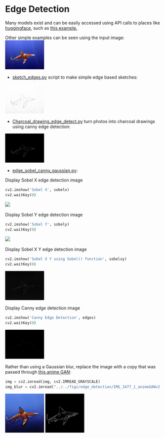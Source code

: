 # Edge Detection #

Many models exist and can be easily accessed using API calls to places 
like [huggingface](https://huggingface.co), such 
as [this example.](https://huggingface.co/spaces/kornia/kornia-edge-detection)

Other simple examples can be seen using the input image:<br>
<img src="../../figs/zoom_virtual_backgrounds/IMG_3477_1.jpg" width="25%">

- [sketch_edges.py](../paintings_from_images/scripts/sketch_edges.py) script to make simple edge based sketches:

<img src="../../figs/paintings/IMG_3477_1_sketch_edges.jpg" width="25%">

- [Charcoal_drawing_edge_detect.py](../paintings_from_images/scripts/Charcoal_drawing_edge_detect.py) turn photos into charcoal drawings using canny edge detection:

<img src="../../figs/paintings/IMG_3477_1_charcoal.jpg" width="25%"> 

- [edge_sobel_canny_gaussian.py](./edge_sobel_canny_gaussian.py):

<!-- ```py
import cv2
import os

img = "../../figs/zoom_virtual_backgrounds/IMG_3477_1.jpg"
out_path = "../../figs/edge_detection"

# Read the original image
img = cv2.imread(img,flags=0)  
# Blur the image for better edge detection
img_blur = cv2.GaussianBlur(img,(3,3), sigmaX=0, sigmaY=0) 

# Sobel Edge Detection
sobelx = cv2.Sobel(src=img_blur, ddepth=cv2.CV_64F, dx=1, dy=0, ksize=5) # Sobel Edge Detection on the X axis
sobely = cv2.Sobel(src=img_blur, ddepth=cv2.CV_64F, dx=0, dy=1, ksize=5) # Sobel Edge Detection on the Y axis
sobelxy = cv2.Sobel(src=img_blur, ddepth=cv2.CV_64F, dx=1, dy=1, ksize=5) # Combined X and Y Sobel Edge Detection

# Canny Edge Detection
edges = cv2.Canny(image=img_blur, threshold1=100, threshold2=200) 

# Save Sobel and Canny Edge Detection Images
cv2.imwrite(f'{out_path}/Sobel_X.png', sobelx)
cv2.imwrite(f'{out_path}/Sobel_Y.png', sobely)
cv2.imwrite(f'{out_path}/Sobel_X_Y_using_Sobel_function.png', sobelxy)
cv2.imwrite(f'{out_path}/Canny_Edge_Detection.png', edges)
``` -->

Display Sobel X edge detection image
```py
cv2.imshow('Sobel X', sobelx)
cv2.waitKey(0)
```
<img src="../../figs/edge_detection/Sobel_X.webp" width="25%">


Display Sobel Y edge detection image
```py
cv2.imshow('Sobel Y', sobely)
cv2.waitKey(0)
```
<img src="../../figs/edge_detection/Sobel_Y.webp" width="25%">


Display Sobel X Y edge detection image
```py
cv2.imshow('Sobel X Y using Sobel() function', sobelxy)
cv2.waitKey(0)
```
<img src="../../figs/edge_detection/Sobel_X_Y_using_Sobel_function.webp" width="25%">


Display Canny edge detection image
```py
cv2.imshow('Canny Edge Detection', edges)
cv2.waitKey(0)
```
<img src="../../figs/edge_detection/Canny_Edge_Detection.webp" width="25%">


Rather than using a Gaussian blur, replace the image with a copy that was passed through [this anime GAN](https://huggingface.co/spaces/akhaliq/AnimeGANv2):
```py
img = cv2.imread(img, cv2.IMREAD_GRAYSCALE) 
img_blur = cv2.imread("../../figs/edge_detection/IMG_3477_1_animeGANv2.png", cv2.IMREAD_GRAYSCALE)
```
<img src="../../figs/edge_detection/IMG_3477_1_animeGANv2.webp" width="25%">
<img src="../../figs/edge_detection/IMG_3477_1_animeGANv2_Canny_Edge_Detection.webp" width="25%">
